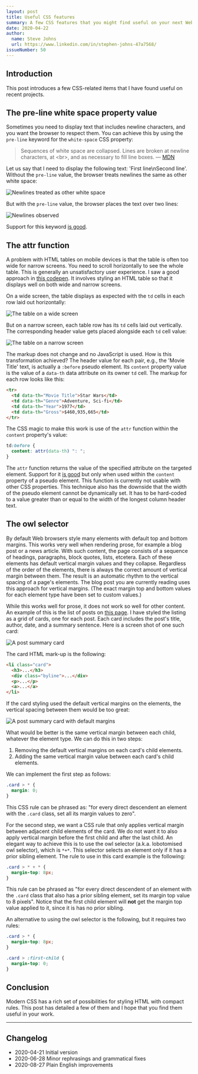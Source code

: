 ```yaml
---
layout: post
title: Useful CSS features
summary: A few CSS features that you might find useful on your next Web project.
date: 2020-04-22
author:
  name: Steve Johns
  url: https://www.linkedin.com/in/stephen-johns-47a7568/
issueNumber: 50
---
```


## Introduction

This post introduces a few CSS-related items that I have found useful on recent projects.

## The pre-line white space property value

Sometimes you need to display text that includes newline characters, and you want the browser to respect them. You can achieve this by using the `pre-line` keyword for the `white-space` CSS property:

> Sequences of white space are collapsed. Lines are broken at newline characters, at &#60;br&#62;, and as necessary to fill line boxes.
> — [MDN](https://developer.mozilla.org/en-US/docs/Web/CSS/white-space)

Let us say that I need to display the following text: 'First line\nSecond line'. Without the `pre-line` value, the browser treats newlines the same as other white space:

![](/images/2020-04-21-useful-css-features/white-space-normal-2x.png "Newlines treated as other white space")

But with the `pre-line` value, the browser places the text over two lines:

![](/images/2020-04-21-useful-css-features/white-space-pre-line-2x.png "Newlines observed")

Support for this keyword [is good](https://caniuse.com/#search=white-space%20pre-line).

## The attr function

A problem with HTML tables on mobile devices is that the table is often too wide for narrow screens. You need to scroll horizontally to see the whole table. This is generally an unsatisfactory user experience. I saw a good approach in [this codepen](https://codepen.io/geoffyuen/pen/FCBEg). It involves styling an HTML table so that it displays well on both wide and narrow screens.

On a wide screen, the table displays as expected with the `td` cells in each row laid out horizontally:

![](/images/2020-04-21-useful-css-features/wide-table-2x.png "The table on a wide screen")

But on a narrow screen, each table row has its `td` cells laid out vertically. The corresponding header value gets placed alongside each `td` cell value:

![](/images/2020-04-21-useful-css-features/narrow-table-2x.png "The table on a narrow screen")

The markup does not change and no JavaScript is used. How is this transformation achieved? The header value for each pair, e.g., the 'Movie Title' text, is actually a `:before` pseudo element. Its `content` property value is the value of a `data-th` data attribute on its owner `td` cell. The markup for each row looks like this:

```html
<tr>
  <td data-th="Movie Title">Star Wars</td>
  <td data-th="Genre">Adventure, Sci-fi</td>
  <td data-th="Year">1977</td>
  <td data-th="Gross">$460,935,665</td>
</tr>
```

The CSS magic to make this work is use of the `attr` function within the `content` property's value:

```css
td:before {
  content: attr(data-th) ": ";
}
```

The `attr` function returns the value of the specified attribute on the targeted element. Support for it [is good](https://caniuse.com/#feat=css-gencontent) but only when used within the `content` property of a pseudo element. This function is currently not usable with other CSS properties. This technique also has the downside that the width of the pseudo element cannot be dynamically set. It has to be hard-coded to a value greater than or equal to the width of the longest column header text.

## The owl selector

By default Web browsers style many elements with default top and bottom margins. This works very well when rendering prose, for example a blog post or a news article. With such content, the page consists of a sequence of headings, paragraphs, block quotes, lists, etcetera. Each of these elements has default vertical margin values and they collapse. Regardless of the order of the elements, there is always the correct amount of vertical margin between them. The result is an automatic rhythm to the vertical spacing of a page's elements. The blog post you are currently reading uses this approach for vertical margins. (The exact margin top and bottom values for each element type have been set to custom values.)

While this works well for prose, it does not work so well for other content. An example of this is the list of posts on [this page](/blog). I have styled the listing as a grid of cards, one for each post. Each card includes the post's title, author, date, and a summary sentence. Here is a screen shot of one such card:

![](/images/2020-04-21-useful-css-features/card-2x.png "A post summary card")

The card HTML mark-up is the following:

```html
<li class="card">
  <h3>...</h3>
  <div class="byline">...</div>
  <p>...</p>
  <a>...</a>
</li>
```

If the card styling used the default vertical margins on the elements, the vertical spacing between them would be too great:

![](/images/2020-04-21-useful-css-features/card-default-2x.png "A post summary card with default margins")

What would be better is the same vertical margin between each child, whatever the element type. We can do this in two steps:

1. Removing the default vertical margins on each card's child elements.
2. Adding the same vertical margin value between each card's child elements.

We can implement the first step as follows:

```css
.card > * {
  margin: 0;
}
```

This CSS rule can be phrased as: "for every direct descendent an element with the `.card` class, set all its margin values to zero".

For the second step, we want a CSS rule that only applies vertical margin between adjacent child elements of the card. We do not want it to also apply vertical margin before the first child and after the last child. An elegant way to achieve this is to use the owl selector (a.k.a. lobotomised owl selector), which is `*+*`. This selector selects an element only if it has a prior sibling element. The rule to use in this card example is the following:

```css
.card > * + * {
  margin-top: 8px;
}
```

This rule can be phrased as "for every direct descendent of an element with the `.card` class that also has a prior sibling element, set its margin top value to 8 pixels". Notice that the first child element will **not** get the margin top value applied to it, since it is has no prior sibling.

An alternative to using the owl selector is the following, but it requires two rules:

```css
.card > * {
  margin-top: 8px;
}

.card > :first-child {
  margin-top: 0;
}
```

## Conclusion

Modern CSS has a rich set of possibilities for styling HTML with compact rules. This post has detailed a few of them and I hope that you find them useful in your work.

---

## Changelog

- 2020-04-21 Initial version
- 2020-06-28 Minor rephrasings and grammatical fixes
- 2020-08-27 Plain English improvements
